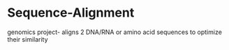 # Sequence-Alignment
genomics project- aligns 2 DNA/RNA or amino acid sequences to optimize their similarity
